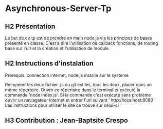 # Asynchronous-Server-Tp

## H2 Présentation 

Le but de ce tp est de prendre en main node.js via les principes de bases présenté en classe.
C'est a dire l'utilisation de callback fonctions, de routing basé sur l'url et la création et l'utilisation de module.

## H2 Instructions d'instalation 

Prérequis: connection internet, node.js installé sur le système

Récuperer les deux fichier .js du git est les, tous les deux, placer dans un même répertoire.
Ouvrir ce répertoire dans le terminal et exécuté la commande 'node index.js'.
Si la commande c'est exécuté sans problème ouvrir un naviagateur internet et entrer l'url suivant ' http://localhost:8080 '
Les instructions pour utiliser le site ce trouve sur celui-ci

## H3 Contribution : Jean-Baptsite Crespo
